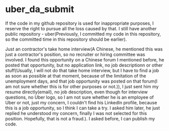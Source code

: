 # uber_da_submit


If the code in my github repository is used for inappropriate purposes, I reserve the right to pursue all the loss caused by that.
I still have another public repository - uber(Previously, I committed my code in this repository, so the committed time in this repository should be earlier).

Just an contractor's take home interview(A Chinese, he mentioned this was just a contractor's position, so no recruiter or hiring committee was involved. I found this opportunity on a Chinese forum I mentioned before, he posted that opportunity, but no application link, no job descriptionn or other stuff(Usually, I will not do that take home interview, but I have to find a job as soon as possible at that moment, because of the limitation of the unemployment days, and that job opportunity was posted on that forum(I am not sure whether this is for other purposes or not.)), I just sent him my resume directly(email), no job description, even though for interview questions, no Uber logo, so I am not sure whether he is an employee of Uber or not, just my concern, I couldn't find his LinkedIn profile, because this is a job opportunity, so I think I can take a try. I asked him later, he just replied he understood my concern, finally I was not selected for this position. Hopefully, that is not a fraud.). I asked before, I can publish my code. 


